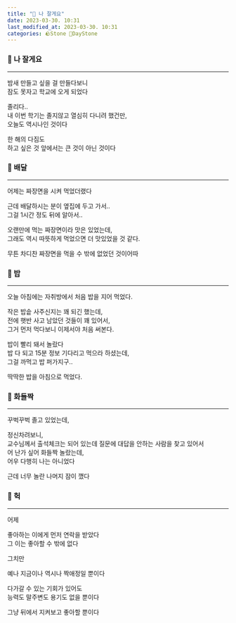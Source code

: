 ```yaml
---
title: "🌱 나 잘게요"
date: 2023-03-30. 10:31
last_modified_at: 2023-03-30. 10:31
categories: 🪨Stone 🌱DayStone
---
```


### 🗿 나 잘게요

---

밤새 만들고 싶을 걸 만들다보니  
잠도 못자고 학교에 오게 되었다  

졸리다..  
내 이번 학기는 졸지않고 열심히 다니려 했건만,  
오늘도 역시나인 것이다  

한 해의 다짐도  
하고 싶은 것 앞에서는 큰 것이 아닌 것이다  

### 🗿 배달

---

어제는 짜장면을 시켜 먹었더랬다  

근데 배달하시는 분이 옆집에 두고 가서..  
그걸 1시간 정도 뒤에 알아서..  

오랜만에 먹는 짜장면이라 맛은 있었는데,  
그래도 역시 따뜻하게 먹었으면 더 맛있었을 것 같다.  

무튼 차디찬 짜장면을 먹을 수 밖에 없었던 것이어따  

### 🗿 밥

---

오늘 아침에는 자취방에서 처음 밥을 지어 먹었다.  

작은 밥솥 사주신지는 꽤 되긴 했는데,  
전에 햇반 사고 남았던 것들이 꽤 있어서,  
그거 먼저 먹다보니 이제서야 처음 써본다.  

밥이 빨리 돼서 놀랐다  
밥 다 되고 15분 정보 기다리고 먹으라 하셨는데,  
그걸 까먹고 밥 퍼가지구..  

딱딱한 밥을 아침으로 먹었다.  

### 🗿 화들짝

---

꾸벅꾸벅 졸고 있었는데,  

정신차려보니,  
교수님께서 출석체크는 되어 있는데 질문에 대답을 안하는 사람을 찾고 있어서  
어 난가 싶어 화들짝 놀랐는데,  
어우 다행히 나는 아니었다  

근데 너무 놀란 나머지 잠이 깼다  

### 🗿 헉

---

어제  

좋아하는 이에게 먼저 연락을 받았다  
그 이는 좋아할 수 밖에 없다  

그치만  

예나 지금이나 역시나 짝애정일 뿐이다  

다가갈 수 있는 기회가 있어도  
능력도 말주변도 용기도 없을 뿐이다  

그냥 뒤에서 지켜보고 좋아할 뿐이다  
